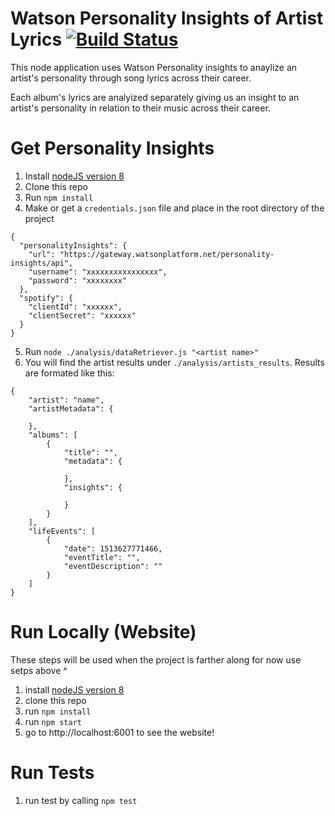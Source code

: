 
# Watson Personality Insights of Artist Lyrics [![Build Status](https://travis-ci.org/lukeraus/watson-artist-lyrics-analysis.svg?branch=master)](https://travis-ci.org/lukeraus/watson-artist-lyrics-analysis)
This node application uses Watson Personality insights to anaylize an artist's personality through song lyrics across their career.

Each album's lyrics are analyized separately giving us an insight to an artist's personality in relation to their music across their career.


# Get Personality Insights
1. Install [nodeJS version 8](https://nodejs.org/en/)
2. Clone this repo
3. Run `npm install`
4. Make or get a `credentials.json` file and place in the root directory of the project
```
{
  "personalityInsights": {
    "url": "https://gateway.watsonplatform.net/personality-insights/api",
    "username": "xxxxxxxxxxxxxxxx",
    "password": "xxxxxxxx"
  },
  "spotify": {
    "clientId": "xxxxxx",
    "clientSecret": "xxxxxx"
  }
}
```
5. Run `node ./analysis/dataRetriever.js "<artist name>"`
6. You will find the artist results under `./analysis/artists_results`. Results are formated like this:
```
{
	"artist": "name",
	"artistMetadata": {

	},
	"albums": [
		{
			"title": "",
			"metadata": {

			},
			"insights": {

			}
		}
	],
	"lifeEvents": [
		{
			"date": 1513627771466,
			"eventTitle": "",
			"eventDescription": ""
		}
	]
}
```

# Run Locally (Website)
These steps will be used when the project is farther along for now use setps above ^
1. install [nodeJS version 8](https://nodejs.org/en/)
2. clone this repo
3. run `npm install`
4. run `npm start`
5. go to http://localhost:6001 to see the website!

# Run Tests
1. run test by calling `npm test`

